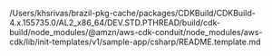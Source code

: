 /Users/khsrivas/brazil-pkg-cache/packages/CDKBuild/CDKBuild-4.x.155735.0/AL2_x86_64/DEV.STD.PTHREAD/build/cdk-build/node_modules/@amzn/aws-cdk-conduit/node_modules/aws-cdk/lib/init-templates/v1/sample-app/csharp/README.template.md